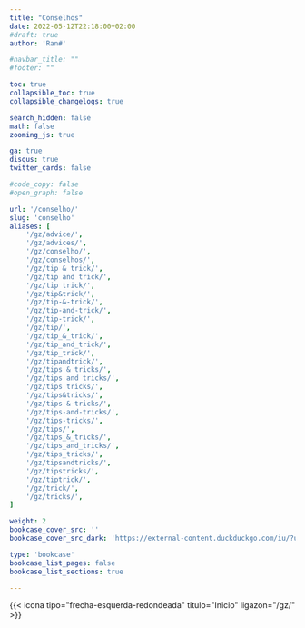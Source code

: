 ```yaml
---
title: "Conselhos"
date: 2022-05-12T22:18:00+02:00
#draft: true
author: 'Ran#'

#navbar_title: ""
#footer: ""

toc: true
collapsible_toc: true
collapsible_changelogs: true

search_hidden: false
math: false
zooming_js: true

ga: true
disqus: true
twitter_cards: false

#code_copy: false
#open_graph: false

url: '/conselho/'
slug: 'conselho'
aliases: [
    '/gz/advice/',
    '/gz/advices/',
    '/gz/conselho/',
    '/gz/conselhos/',
    '/gz/tip & trick/',
    '/gz/tip and trick/',
    '/gz/tip trick/',
    '/gz/tip&trick/',
    '/gz/tip-&-trick/',
    '/gz/tip-and-trick/',
    '/gz/tip-trick/',
    '/gz/tip/',
    '/gz/tip_&_trick/',
    '/gz/tip_and_trick/',
    '/gz/tip_trick/',
    '/gz/tipandtrick/',
    '/gz/tips & tricks/',
    '/gz/tips and tricks/',
    '/gz/tips tricks/',
    '/gz/tips&tricks/',
    '/gz/tips-&-tricks/',
    '/gz/tips-and-tricks/',
    '/gz/tips-tricks/',
    '/gz/tips/',
    '/gz/tips_&_tricks/',
    '/gz/tips_and_tricks/',
    '/gz/tips_tricks/',
    '/gz/tipsandtricks/',
    '/gz/tipstricks/',
    '/gz/tiptrick/',
    '/gz/trick/',
    '/gz/tricks/',
]

weight: 2
bookcase_cover_src: ''
bookcase_cover_src_dark: 'https://external-content.duckduckgo.com/iu/?u=https%3A%2F%2Fclipground.com%2Fimages%2Ftips-clip-art-2.jpg'

type: 'bookcase'
bookcase_list_pages: false
bookcase_list_sections: true

---
```


{{< icona tipo="frecha-esquerda-redondeada" titulo="Inicio" ligazon="/gz/" >}}
